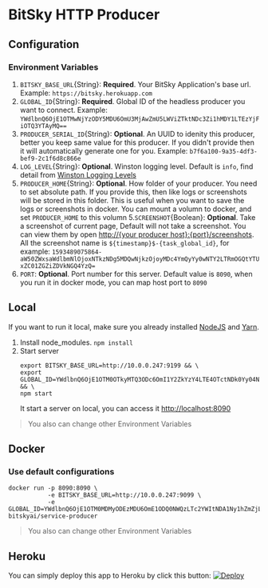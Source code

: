 # BitSky HTTP Producer

## Configuration

### Environment Variables

1. `BITSKY_BASE_URL`{String}: **Required**. Your BitSky Application's base url. Example: `https://bitsky.herokuapp.com`
2. `GLOBAL_ID`{String}: **Required**. Global ID of the headless producer you want to connect. Example: `YWdlbnQ6OjE1OTMwNjYzODY5MDU6OmU3MjAwZmU5LWViZTktNDc3Zi1hMDY1LTEzYjFiOTQ3YTAyMQ==`
3. `PRODUCER_SERIAL_ID`{String}: **Optional**. An UUID to idenity this producer, better you keep same value for this producer. If you didn't provide then it will automatically generate one for you. Example: `b7f6a100-9a35-4df3-bef9-2c1f6d8c866e`
4. `LOG_LEVEL`{String}: **Optional**. Winston logging level. Default is `info`, find detail from [Winston Logging Levels](https://github.com/winstonjs/winston#logging-levels)
5. `PRODUCER_HOME`{String}: **Optional**. How folder of your producer. You need to set absolute path. If you provide this, then like logs or screenshots will be stored in this folder. This is useful when you want to save the logs or screenshots in docker. You can mount a volumn to docker, and set `PRODUCER_HOME` to this volumn 5.`SCREENSHOT`{Boolean}: **Optional**. Take a screenshot of current page, Default will not take a screenshot. You can view them by open [http://{your producer host}:{port}/screenshots](http://{your_producer_host}:{port}/screenshots). All the screenshot name is `${timestamp}$-{task_global_id}`, for example: `1593489075864-aW50ZWxsaWdlbmNlOjoxNTkzNDg5MDQwNjkzOjoyMDc4YmQyYy0wNTY2LTRmOGQtYTUxZC01ZGZiZDVkNGQ4YzQ=`
8. `PORT`: **Optional**. Port number for this server. Default value is `8090`, when you run it in docker mode, you can map host port to `8090`

## Local

If you want to run it local, make sure you already installed [NodeJS](https://nodejs.org/en/) and [Yarn](https://yarnpkg.com/).

1. Install node_modules. `npm install`
2. Start server
   ```
   export BITSKY_BASE_URL=http://10.0.0.247:9199 && \
   export GLOBAL_ID=YWdlbnQ6OjE1OTM0OTkyMTQ3ODc6OmI1Y2ZkYzY4LTE4OTctNDk0Yy04NTEwLTVkYjg0MGRlYjdlMg== && \
   npm start
   ```
   It start a server on local, you can access it [http://localhost:8090](http://localhost:8090)

> You also can change other Environment Variables

## Docker

### Use default configurations

```
docker run -p 8090:8090 \
           -e BITSKY_BASE_URL=http://10.0.0.247:9099 \
           -e GLOBAL_ID=YWdlbnQ6OjE1OTM0MDMyODEzMDU6OmE1ODQ0NWQzLTc2YWItNDA1Ny1hZmZjLWNhMjQyMWFhMmI1Mg==  bitskyai/service-producer
```

> You also can change other Environment Variables

## Heroku

You can simply deploy this app to Heroku by click this button:
[![Deploy](https://www.herokucdn.com/deploy/button.svg)](https://heroku.com/deploy)
